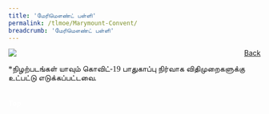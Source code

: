 ```yaml
---
title: 'மேரிமௌண்ட் பள்ளி'
permalink: /tlmoe/Marymount-Convent/
breadcrumb: 'மேரிமௌண்ட் பள்ளி'
---
```

<!-- Global site tag (gtag.js) - Google Ads: 726049306 -->
<script async src="https://www.googletagmanager.com/gtag/js?id=AW-726049306"></script>
<script>
  window.dataLayer = window.dataLayer || [];
  function gtag(){dataLayer.push(arguments);}
  gtag('js', new Date());

  gtag('config', 'AW-726049306');
</script>
<a href="/exhibits/தமிழ்மொழிக்-காட்சிக்கூடம்-tamil-exhibitions-d/schools/"  style="float:right;">Back</a>
 <img src="/images/MTLS2021_Poster_Marymount_TL_V2.jpg">
 <p style="font-family:Anjal InaiMathi; font-size:16px;">*நிழற்படங்கள் யாவும் கொவிட்-19 பாதுகாப்பு நிர்வாக விதிமுறைகளுக்கு உட்பட்டு எடுக்கப்பட்டவை.</p> <br/>
<div class="btntop"><a href="#top" style="text-decoration:none;"><span style="color:white"><b>Top</b></span></a></div>
